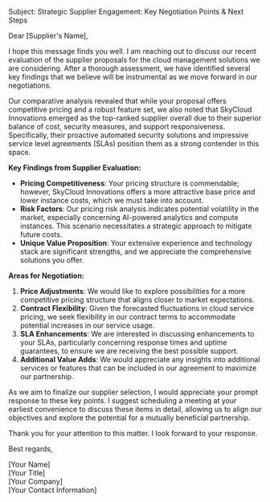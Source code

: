Subject: Strategic Supplier Engagement: Key Negotiation Points & Next Steps

Dear [Supplier's Name],

I hope this message finds you well. I am reaching out to discuss our recent evaluation of the supplier proposals for the cloud management solutions we are considering. After a thorough assessment, we have identified several key findings that we believe will be instrumental as we move forward in our negotiations.

Our comparative analysis revealed that while your proposal offers competitive pricing and a robust feature set, we also noted that SkyCloud Innovations emerged as the top-ranked supplier overall due to their superior balance of cost, security measures, and support responsiveness. Specifically, their proactive automated security solutions and impressive service level agreements (SLAs) position them as a strong contender in this space.

**Key Findings from Supplier Evaluation:**
- **Pricing Competitiveness**: Your pricing structure is commendable; however, SkyCloud Innovations offers a more attractive base price and lower instance costs, which we must take into account.
- **Risk Factors**: Our pricing risk analysis indicates potential volatility in the market, especially concerning AI-powered analytics and compute instances. This scenario necessitates a strategic approach to mitigate future costs.
- **Unique Value Proposition**: Your extensive experience and technology stack are significant strengths, and we appreciate the comprehensive solutions you offer.

**Areas for Negotiation:**
1. **Price Adjustments**: We would like to explore possibilities for a more competitive pricing structure that aligns closer to market expectations.
2. **Contract Flexibility**: Given the forecasted fluctuations in cloud service pricing, we seek flexibility in our contract terms to accommodate potential increases in our service usage.
3. **SLA Enhancements**: We are interested in discussing enhancements to your SLAs, particularly concerning response times and uptime guarantees, to ensure we are receiving the best possible support.
4. **Additional Value Adds**: We would appreciate any insights into additional services or features that can be included in our agreement to maximize our partnership.

As we aim to finalize our supplier selection, I would appreciate your prompt response to these key points. I suggest scheduling a meeting at your earliest convenience to discuss these items in detail, allowing us to align our objectives and explore the potential for a mutually beneficial partnership.

Thank you for your attention to this matter. I look forward to your response.

Best regards,

[Your Name]  
[Your Title]  
[Your Company]  
[Your Contact Information]
```